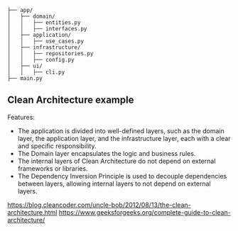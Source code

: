 ```.
├── app/
│   ├── domain/
│   │   ├── entities.py
│   │   ├── interfaces.py
│   ├── application/
│   │   ├── use_cases.py
│   ├── infrastructure/
│   │   ├── repositories.py
│   │   ├── config.py
│   ├── ui/
│   │   ├── cli.py
├── main.py
```

## Clean Architecture example

Features:

- The application is divided into well-defined layers, such as the domain layer, the application layer, and the infrastructure layer, each with a clear and specific responsibility.
- The Domain layer encapsulates the logic and business rules.
- The internal layers of Clean Architecture do not depend on external frameworks or libraries.
- The Dependency Inversion Principle is used to decouple dependencies between layers, allowing internal layers to not depend on external layers.

https://blog.cleancoder.com/uncle-bob/2012/08/13/the-clean-architecture.html
https://www.geeksforgeeks.org/complete-guide-to-clean-architecture/
